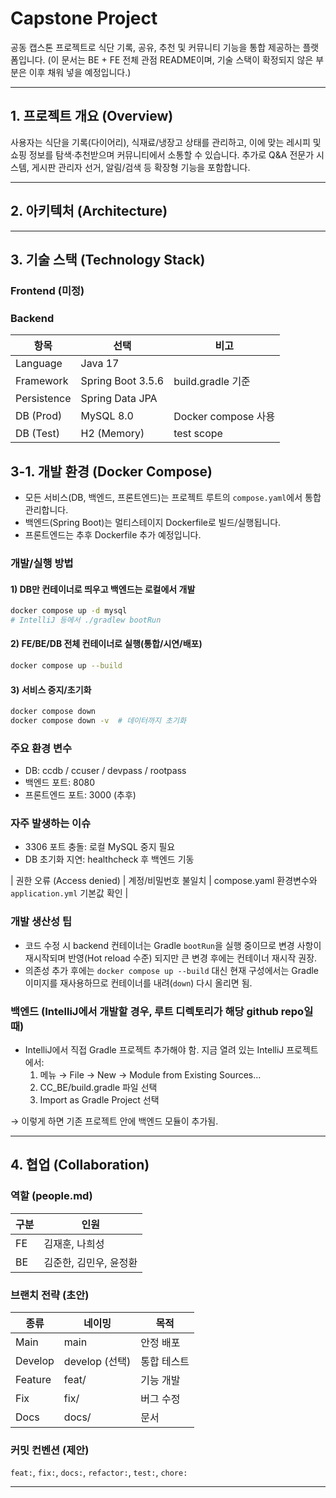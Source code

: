 # Capstone Project

공동 캡스톤 프로젝트로 식단 기록, 공유, 추천 및 커뮤니티 기능을 통합 제공하는 플랫폼입니다. (이 문서는 BE + FE 전체 관점 README이며, 기술 스택이 확정되지 않은 부분은 이후 채워 넣을 예정입니다.)

---
## 1. 프로젝트 개요 (Overview)
사용자는 식단을 기록(다이어리), 식재료/냉장고 상태를 관리하고, 이에 맞는 레시피 및 쇼핑 정보를 탐색·추천받으며 커뮤니티에서 소통할 수 있습니다. 추가로 Q&A 전문가 시스템, 게시판 관리자 선거, 알림/검색 등 확장형 기능을 포함합니다.

---
## 2. 아키텍처 (Architecture)


---
## 3. 기술 스택 (Technology Stack)
### Frontend (미정)

### Backend
| 항목 | 선택 | 비고 |
|------|------|------|
| Language | Java 17 |  |
| Framework | Spring Boot 3.5.6 | build.gradle 기준 |
| Persistence | Spring Data JPA |  |
| DB (Prod) | MySQL 8.0 | Docker compose 사용 |
| DB (Test) | H2 (Memory) | test scope |
## 3-1. 개발 환경 (Docker Compose)

- 모든 서비스(DB, 백엔드, 프론트엔드)는 프로젝트 루트의 `compose.yaml`에서 통합 관리합니다.
- 백엔드(Spring Boot)는 멀티스테이지 Dockerfile로 빌드/실행됩니다.
- 프론트엔드는 추후 Dockerfile 추가 예정입니다.

### 개발/실행 방법

#### 1) DB만 컨테이너로 띄우고 백엔드는 로컬에서 개발
```bash
docker compose up -d mysql
# IntelliJ 등에서 ./gradlew bootRun
```

#### 2) FE/BE/DB 전체 컨테이너로 실행(통합/시연/배포)
```bash
docker compose up --build
```

#### 3) 서비스 중지/초기화
```bash
docker compose down
docker compose down -v  # 데이터까지 초기화
```

### 주요 환경 변수
- DB: ccdb / ccuser / devpass / rootpass
- 백엔드 포트: 8080
- 프론트엔드 포트: 3000 (추후)

### 자주 발생하는 이슈
- 3306 포트 충돌: 로컬 MySQL 중지 필요
- DB 초기화 지연: healthcheck 후 백엔드 기동

| 권한 오류 (Access denied) | 계정/비밀번호 불일치 | compose.yaml 환경변수와 `application.yml` 기본값 확인 |

### 개발 생산성 팁
- 코드 수정 시 backend 컨테이너는 Gradle `bootRun`을 실행 중이므로 변경 사항이 재시작되며 반영(Hot reload 수준) 되지만 큰 변경 후에는 컨테이너 재시작 권장.
- 의존성 추가 후에는 `docker compose up --build` 대신 현재 구성에서는 Gradle 이미지를 재사용하므로 컨테이너를 내려(`down`) 다시 올리면 됨.

### 백엔드 (IntelliJ에서 개발할 경우, 루트 디렉토리가 해당 github repo일 때)
- IntelliJ에서 직접 Gradle 프로젝트 추가해야 함.
지금 열려 있는 IntelliJ 프로젝트에서:
	1.	메뉴 → File → New → Module from Existing Sources…
	2.	CC_BE/build.gradle 파일 선택
	3.	Import as Gradle Project 선택

→ 이렇게 하면 기존 프로젝트 안에 백엔드 모듈이 추가됨.

---
## 4. 협업 (Collaboration)
### 역할 (people.md)
| 구분 | 인원 |
|------|------|
| FE | 김재훈, 나희성 |
| BE | 김준한, 김민우, 윤정환 |

### 브랜치 전략 (초안)
| 종류 | 네이밍 | 목적 |
|------|--------|------|
| Main | main | 안정 배포 |
| Develop | develop (선택) | 통합 테스트 |
| Feature | feat/<scope> | 기능 개발 |
| Fix | fix/<scope> | 버그 수정 |
| Docs | docs/<scope> | 문서 |

### 커밋 컨벤션 (제안)
`feat:`, `fix:`, `docs:`, `refactor:`, `test:`, `chore:`

---